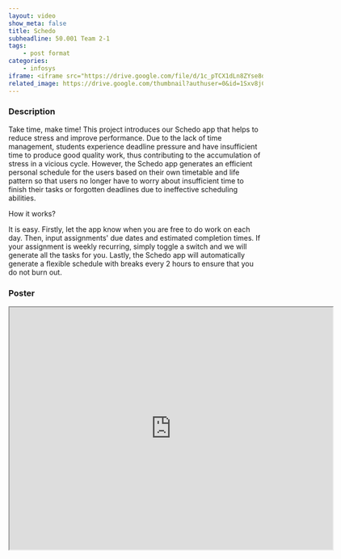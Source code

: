 ```yaml
---
layout: video
show_meta: false
title: Schedo
subheadline: 50.001 Team 2-1
tags:
    - post format
categories:
    - infosys
iframe: <iframe src="https://drive.google.com/file/d/1c_pTCX1dLn8ZYse8dMDu5CK5JcJLOpIu/preview" width="320" height="240"></iframe>
related_image: https://drive.google.com/thumbnail?authuser=0&id=1Sxv8jCG6p5ACUPcJR5YYJQfls1fCsYm8&sz=w300-h300-p-k-nu-iv1
---
```


### Description

Take time, make time! This project introduces our Schedo app that helps to reduce stress and improve performance. Due to the lack of time management, students experience deadline pressure and have insufficient time to produce good quality work, thus contributing to the accumulation of stress in a vicious cycle. However, the Schedo app generates an efficient personal schedule for the users based on their own timetable and life pattern so that users no longer have to worry about insufficient time to finish their tasks or forgotten deadlines due to ineffective scheduling abilities.

How it works?

It is easy. Firstly, let the app know when you are free to do work on each day. Then, input assignments' due dates and estimated completion times. If your assignment is weekly recurring, simply toggle a switch and we will generate all the tasks for you. Lastly, the Schedo app will automatically generate a flexible schedule with breaks every 2 hours to ensure that you do not burn out.

### Poster

<iframe src="https://drive.google.com/file/d/1Sxv8jCG6p5ACUPcJR5YYJQfls1fCsYm8/preview" width="640" height="480"></iframe>
